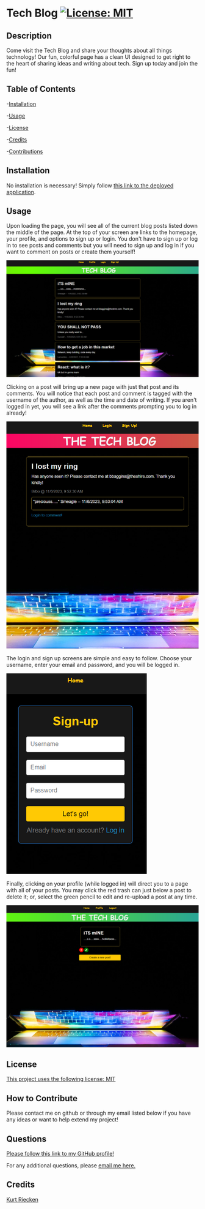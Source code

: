 # Tech Blog [![License: MIT](https://img.shields.io/badge/License-MIT-yellow.svg)](https://opensource.org/licenses/MIT)
  
## Description
  
Come visit the Tech Blog and share your thoughts about all things technology! Our fun, colorful page has a clean UI designed to get right to the heart of sharing ideas and writing about tech. Sign up today and join the fun!
  
## Table of Contents
  
-[Installation](#installation)
  
-[Usage](#usage)
  
-[License](#license)
  
-[Credits](#credits)
  
-[Contributions](#how-to-contribute)
  
## Installation
  
No installation is necessary! Simply follow [this link to the deployed application](https://afternoon-gorge-19720-60f922d0d2e8.herokuapp.com/).
  
## Usage
  
Upon loading the page, you will see all of the current blog posts listed down the middle of the page. At the top of your screen are links to the homepage, your profile, and options to sign up or login. You don't have to sign up or log in to see posts and comments but you will need to sign up and log in if you want to comment on posts or create them yourself!

![homepage](./public/images/screenshot_1.png)

Clicking on a post will bring up a new page with just that post and its comments. You will notice that each post and comment is tagged with the username of the author, as well as the time and date of writing. If you aren't logged in yet, you will see a link after the comments prompting you to log in already!

![homepage](./public/images/screenshot_2.png)

The login and sign up screens are simple and easy to follow. Choose your username, enter your email and password, and you will be logged in.

![homepage](./public/images/screenshot_4.png)

Finally, clicking on your profile (while logged in) will direct you to a page with all of your posts. You may click the red trash can just below a post to delete it; or, select the green pencil to edit and re-upload a post at any time.

![homepage](./public/images/screenshot_5.png)


## License

[This project uses the following license: MIT](https://opensource.org/licenses/MIT)

## How to Contribute
  
Please contact me on github or through my email listed below if you have any ideas or want to help extend my project!

## Questions

[Please follow this link to my GitHub profile!](https://github.com/kurtriecken)

For any additional questions, please [email me here.](mailto:kurt.riecken@gmail.com)

## Credits
  
[Kurt Riecken](https://github.com/kurtriecken)